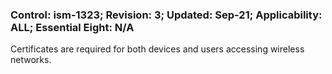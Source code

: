 ### Control: ism-1323; Revision: 3; Updated: Sep-21; Applicability: ALL; Essential Eight: N/A
<p>Certificates are required for both devices and users accessing wireless networks.</p>